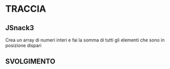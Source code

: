 # TRACCIA

## JSnack3

Crea un array di numeri interi e fai la somma di tutti gli elementi che sono in posizione dispari

## SVOLGIMENTO

